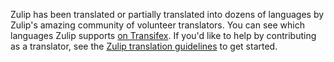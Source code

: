 Zulip has been translated or partially translated into dozens of
languages by Zulip's amazing community of volunteer translators.
You can see which languages Zulip supports [on Transifex][transifex-zulip].
If you'd like to help by contributing as a translator, see the
[Zulip translation guidelines][translating-zulip] to get started.

[transifex-zulip]: https://www.transifex.com/zulip/zulip/
[translating-zulip]: https://zulip.readthedocs.io/en/latest/translating/translating.html

